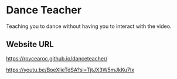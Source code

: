 # Dance Teacher
Teaching you to dance without having you to interact with the video.

## Website URL
https://roycearoc.github.io/danceteacher/

https://youtu.be/BoeXlieTdSA?si=TjtJX3W5mJkKu7Ix
